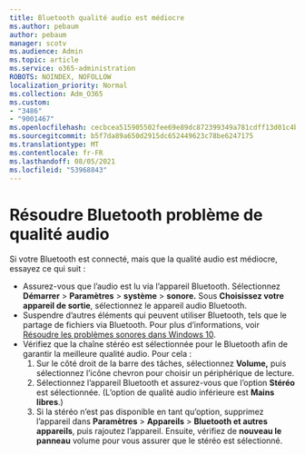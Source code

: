 ```yaml
---
title: Bluetooth qualité audio est médiocre
ms.author: pebaum
author: pebaum
manager: scotv
ms.audience: Admin
ms.topic: article
ms.service: o365-administration
ROBOTS: NOINDEX, NOFOLLOW
localization_priority: Normal
ms.collection: Adm_O365
ms.custom:
- "3486"
- "9001467"
ms.openlocfilehash: cecbcea515905502fee69e89dc872399349a781cdff13d01c4b323617c5cba4d
ms.sourcegitcommit: b5f7da89a650d2915dc652449623c78be6247175
ms.translationtype: MT
ms.contentlocale: fr-FR
ms.lasthandoff: 08/05/2021
ms.locfileid: "53968843"
---
```

# <a name="fix-bluetooth-audio-quality-issue"></a>Résoudre Bluetooth problème de qualité audio

Si votre Bluetooth est connecté, mais que la qualité audio est médiocre, essayez ce qui suit :

- Assurez-vous que l’audio est lu via l’appareil Bluetooth. Sélectionnez **Démarrer**  >  **Paramètres**  >  **système**  >  **sonore.** Sous **Choisissez votre appareil de sortie**, sélectionnez le appareil audio Bluetooth.
- Suspendre d’autres éléments qui peuvent utiliser Bluetooth, tels que le partage de fichiers via Bluetooth. Pour plus d’informations, voir [Résoudre les problèmes sonores dans Windows 10](https://support.microsoft.com/help/4520288/windows-10-fix-sound-problems).
- Vérifiez que la chaîne stéréo est sélectionnée pour le Bluetooth afin de garantir la meilleure qualité audio. Pour cela : 
    1. Sur le côté droit de la barre des tâches, sélectionnez **Volume,** puis sélectionnez l’icône chevron pour choisir un périphérique de lecture.
    2. Sélectionnez l’appareil Bluetooth et assurez-vous que l’option **Stéréo** est sélectionnée. (L’option de qualité audio inférieure est **Mains libres**.)
    3. Si la stéréo n’est pas disponible en tant qu’option, supprimez l’appareil dans **Paramètres** > **Appareils** > **Bluetooth et autres appareils**, puis rajoutez l’appareil. Ensuite, vérifiez de **nouveau le panneau** volume pour vous assurer que le stéréo est sélectionné.

